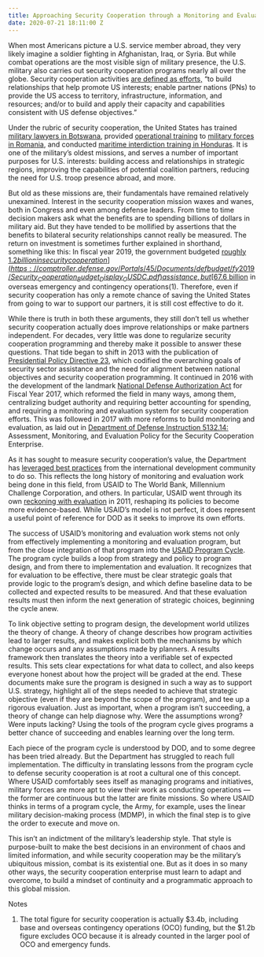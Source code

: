 ```yaml
---
title: Approaching Security Cooperation through a Monitoring and Evaluation Lens
date: 2020-07-21 18:11:00 Z
---
```


When most Americans picture a U.S. service member abroad, they very likely imagine a soldier fighting in Afghanistan, Iraq, or Syria. But while combat operations are the most visible sign of military presence, the U.S. military also carries out security cooperation programs nearly all over the globe. Security cooperation activities [are defined as efforts,](https://www.jcs.mil/Portals/36/Documents/Doctrine/pubs/jp3_20_20172305.pdf) “to build relationships that help promote US interests; enable partner nations (PNs) to provide the US access to territory, infrastructure, information, and resources; and/or to build and apply their capacity and capabilities consistent with US defense objectives.” 

Under the rubric of security cooperation, the United States has trained [military lawyers in Botswana](https://globalnetplatform.org/system/files/29597/FY15%20Annual%20Report.pdf), provided [operational training](https://media.defense.gov/2017/Aug/07/2001788794/-1/-1/1/DODIG-2017-099.PDF) to [military forces in Romania](http://securityassistance.org/sites/default/files/333%20%23917%20just%20333.pdf), and conducted [maritime interdiction training in Honduras](https://securityassistance.org/sites/default/files/333_FY19_%20T%201%2C2%2C4.1%2C4%2C5%20_181206_2.pdf). It is one of the military’s oldest missions, and serves a number of important purposes for U.S. interests: building access and relationships in strategic regions, improving the capabilities of potential coalition partners, reducing the need for U.S. troop presence abroad, and more. 

But old as these missions are, their fundamentals have remained relatively unexamined. Interest in the security cooperation mission waxes and wanes, both in Congress and even among defense leaders. From time to time decision makers ask what the benefits are to spending billions of dollars in military aid. But they have tended to be mollified by assertions that the benefits to bilateral security relationships cannot really be measured. The return on investment is sometimes further explained in shorthand, something like this: In fiscal year 2019, the government budgeted [roughly $1.2 billion in security cooperation](https://comptroller.defense.gov/Portals/45/Documents/defbudget/fy2019/Security_Cooperation_Budget_Display_OUSDC.pdf) assistance, but [$67.6 billion](https://comptroller.defense.gov/Portals/45/Documents/defbudget/fy2020/fy2020_Budget_Request_Overview_Book.pdf) in overseas emergency and contingency operations(1). Therefore, even if security cooperation has only a remote chance of saving the United States from going to war to support our partners, it is still cost effective to do it.

While there is truth in both these arguments, they still don’t tell us whether security cooperation actually does improve relationships or make partners independent. For decades, very little was done to regularize security cooperation programming and thereby make it possible to answer these questions. That tide began to shift in 2013 with the publication of [Presidential Policy Directive 23](https://www.hsdl.org/?abstract&did=747214), which codified the overarching goals of security sector assistance and the need for alignment between national objectives and security cooperation programming. It continued in 2016 with the development of the landmark [National Defense Authorization Act](https://crsreports.congress.gov/product/pdf/IF/IF10582/2) for Fiscal Year 2017, which reformed the field in many ways, among them, centralizing  budget authority and requiring better accounting for spending, and requiring a monitoring and evaluation system for security cooperation efforts. This was followed in 2017 with more reforms to build monitoring and evaluation, as laid out in [Department of Defense Instruction 5132.14:](https://open.defense.gov/portals/23/Documents/foreignasst/DoDI_513214_on_AM&E.pdf) Assessment, Monitoring, and Evaluation Policy for the Security Cooperation Enterprise. 

As it has sought to measure security cooperation’s value, the Department has [leveraged best practices](https://www.rand.org/pubs/research_reports/RR1611.html) from the international development community to do so. This reflects the long history of monitoring and evaluation work being done in this field, from USAID to The World Bank, Millennium Challenge Corporation, and others. In particular, USAID went through its own [reckoning with evaluation](https://www.usaid.gov/sites/default/files/documents/2151/USAIDEvaluationPolicy.pdf) in 2011, reshaping its policies to become more evidence-based. While USAID’s model is not perfect, it does represent a useful point of reference for DOD as it seeks to improve its own efforts.

The success of USAID’s monitoring and evaluation work stems not only from effectively implementing a monitoring and evaluation program, but from the close integration of that program into the [USAID Program Cycle](https://usaidlearninglab.org/program-cycle-overview-page). The program cycle builds a loop from strategy and policy to program design, and from there to implementation and evaluation. It recognizes that for evaluation to be effective, there must be clear strategic goals that provide logic to the program’s design, and which define baseline data to be collected and expected results to be measured. And that these evaluation results must then inform the next generation of strategic choices, beginning the cycle anew. 

To link objective setting to program design, the development world utilizes the theory of change. A theory of change describes how program activities lead to larger results, and makes explicit both the mechanisms by which change occurs and any assumptions made by planners. A results framework then translates the theory into a verifiable set of expected results. This sets clear expectations for what data to collect, and also keeps everyone honest about how the project will be graded at the end. These documents make sure the program is designed in such a way as to support U.S. strategy, highlight all of the steps needed to achieve that strategic objective (even if they are beyond the scope of the program), and tee up a rigorous evaluation. Just as important, when a program isn’t succeeding, a theory of change can help diagnose why. Were the assumptions wrong? Were inputs lacking? Using the tools of the program cycle gives programs a better chance of succeeding and enables learning over the long term.

Each piece of the program cycle is understood by DOD, and to some degree has been tried already. But the Department has struggled to reach full implementation. The difficulty in translating lessons from the program cycle to defense security cooperation is at root a cultural one of this concept. Where USAID comfortably sees itself as managing programs and initiatives, military forces are more apt to view their work as conducting operations — the former are continuous but the latter are finite missions. So where USAID thinks in terms of a program cycle, the Army, for example, uses the linear military decision-making process (MDMP), in which the final step is to give the order to execute and move on. 

This isn’t an indictment of the military’s leadership style.  That style is purpose-built to make the best decisions in an environment of chaos and limited information, and while security cooperation may be the military’s ubiquitous mission, combat is its existential one. But as it does in so many other ways, the security cooperation enterprise must learn to adapt and overcome, to build a mindset of continuity and a programmatic approach to this global mission. 

Notes
1. The total figure for security cooperation is actually $3.4b, including base and overseas contingency operations (OCO) funding, but the $1.2b figure excludes OCO because it is already counted in the larger pool of OCO and emergency funds. 
